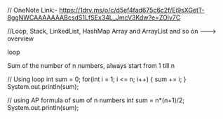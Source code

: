 // OneNote Link:- https://1drv.ms/o/c/d5ef4fad675c6c2f/Ei9sXGetT-8ggNWCAAAAAAABcsdS1LfSEx34L_JmcV3Kdw?e=ZOlv7C

//Loop, Stack, LinkedList, HashMap Array and ArrayList and so on ---> overview

loop

Sum of the number of n numbers, always start from 1 till n

// Using loop
int sum = 0;
for(int i = 1; i <= n; i++) {
    sum += i;
}
System.out.println(sum);

// using AP formula of sum of n numbers
int sum = n*(n+1)/2;
System.out.println(sum);